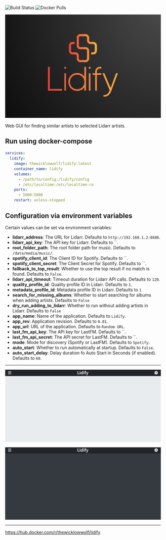 ![Build Status](https://github.com/TheWicklowWolf/Lidify/actions/workflows/main.yml/badge.svg)
![Docker Pulls](https://img.shields.io/docker/pulls/thewicklowwolf/lidify.svg)


<p align="center">
  <img src="/src/static/lidify.png" alt="image">
</p>

Web GUI for finding similar artists to selected Lidarr artists.


## Run using docker-compose

```yaml
services:
  lidify:
    image: thewicklowwolf/lidify:latest
    container_name: lidify
    volumes:
      - /path/to/config:/lidify/config
      - /etc/localtime:/etc/localtime:ro
    ports:
      - 5000:5000
    restart: unless-stopped
```

## Configuration via environment variables

Certain values can be set via environment variables:

* __lidarr_address__: The URL for Lidarr. Defaults to `http://192.168.1.2:8686`.
* __lidarr_api_key__: The API key for Lidarr. Defaults to ``.
* __root_folder_path__: The root folder path for music. Defaults to `/data/media/music/`.
* __spotify_client_id__: The Client ID for Spotify. Defaults to ``.
* __spotify_client_secret__: The Client Secret for Spotify. Defaults to ``.
* __fallback_to_top_result__: Whether to use the top result if no match is found. Defaults to `False`.
* __lidarr_api_timeout__: Timeout duration for Lidarr API calls. Defaults to `120`.
* __quality_profile_id__: Quality profile ID in Lidarr. Defaults to `1`.
* __metadata_profile_id__: Metadata profile ID in Lidarr. Defaults to `1`
* __search_for_missing_albums__: Whether to start searching for albums when adding artists. Defaults to `False`
* __dry_run_adding_to_lidarr__: Whether to run without adding artists in Lidarr. Defaults to `False`
* __app_name__: Name of the application. Defaults to `Lidify`.
* __app_rev__: Application revision. Defaults to `0.01`.
* __app_url__: URL of the application. Defaults to `Random URL`.
* __last_fm_api_key__: The API key for LastFM. Defaults to ``.
* __last_fm_api_secret__: The API secret for LastFM. Defaults to ``.
* __mode__: Mode for discovery (Spotify or LastFM). Defaults to `Spotify`.
* __auto_start__: Whether to run automatically at startup. Defaults to `False`.
* __auto_start_delay__: Delay duration fo Auto Start in Seconds (if enabled). Defaults to `60`.

---

<p align="center">
  <img src="/src/static/light.png" alt="image">
</p>

<p align="center">
  <img src="/src/static/dark.png" alt="image">
</p>

---

https://hub.docker.com/r/thewicklowwolf/lidify
